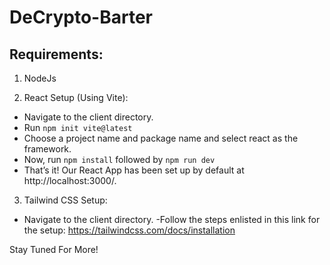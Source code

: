 # DeCrypto-Barter

## Requirements:

1. NodeJs

2. React Setup (Using Vite):
        
  - Navigate to the client directory.
   - Run `npm init vite@latest`
- Choose a project name and package name and select react as the framework.
- Now, run `npm install` followed by `npm run dev`
- That’s it! Our React App has been set up by default at http://localhost:3000/.

3. Tailwind CSS Setup:
 
- Navigate to the client directory.
 -Follow the steps enlisted in this link for the setup: https://tailwindcss.com/docs/installation

Stay Tuned For More!
